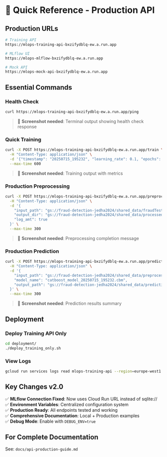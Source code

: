 # 🚀 Quick Reference - Production API

## Production URLs
```bash
# Training API
https://mlops-training-api-bxzifydblq-ew.a.run.app

# MLflow UI
https://mlops-mlflow-bxzifydblq-ew.a.run.app

# Mock API
https://mlops-mock-api-bxzifydblq-ew.a.run.app
```

## Essential Commands

### Health Check
```bash
curl https://mlops-training-api-bxzifydblq-ew.a.run.app/ping
```

> 📸 **Screenshot needed**: Terminal output showing health check response

### Quick Training
```bash
curl -X POST https://mlops-training-api-bxzifydblq-ew.a.run.app/train \
  -H "Content-Type: application/json" \
  -d '{"timestamp": "20250715_195232", "learning_rate": 0.1, "epochs": 10}' \
  --max-time 600
```

> 📸 **Screenshot needed**: Training output with metrics

### Production Preprocessing
```bash
curl -X POST https://mlops-training-api-bxzifydblq-ew.a.run.app/preprocess \
  -H "Content-Type: application/json" \
  -d '{
    "input_path": "gs://fraud-detection-jedha2024/shared_data/fraudTest.csv",
    "output_dir": "gs://fraud-detection-jedha2024/shared_data/processed",
    "log_amt": true
  }' \
  --max-time 300
```

> 📸 **Screenshot needed**: Preprocessing completion message

### Production Prediction
```bash
curl -X POST https://mlops-training-api-bxzifydblq-ew.a.run.app/predict \
  -H "Content-Type: application/json" \
  -d '{
    "input_path": "gs://fraud-detection-jedha2024/shared_data/preprocessed/X_pred_20250715_195232.csv",
    "model_name": "catboost_model_20250715_195232.cbm",
    "output_path": "gs://fraud-detection-jedha2024/shared_data/predictions.csv"
  }' \
  --max-time 300
```

> 📸 **Screenshot needed**: Prediction results summary

## Deployment

### Deploy Training API Only
```bash
cd deployment/
./deploy_training_only.sh
```

### View Logs
```bash
gcloud run services logs read mlops-training-api --region=europe-west1
```

## Key Changes v2.0

✅ **MLflow Connection Fixed**: Now uses Cloud Run URL instead of sqlite://  
✅ **Environment Variables**: Centralized configuration system  
✅ **Production Ready**: All endpoints tested and working  
✅ **Comprehensive Documentation**: Local + Production examples  
✅ **Debug Mode**: Enable with `DEBUG_ENV=true`  

## For Complete Documentation

See: `docs/api-production-guide.md`
